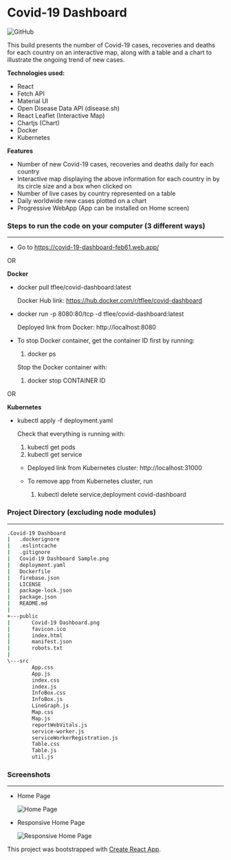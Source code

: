 # Covid-19 Dashboard
![GitHub](https://camo.githubusercontent.com/ee2de4be68db65d60cde7c99761d493c1d2b35dab5d8675a3dcbd0f776022de1/68747470733a2f2f696d672e736869656c64732e696f2f6769746875622f6c6963656e73652f6564756172646f7a6f2f77686174736170702d6d65726e3f7374796c653d666c6174)

This build presents the number of Covid-19 cases, recoveries and deaths for each country on an interactive map, along with a table and a chart to illustrate the ongoing trend of new cases.

**Technologies used:**
* React
* Fetch API
* Material UI
* Open Disease Data API (disease.sh)
* React Leaflet (Interactive Map)
* Chartjs (Chart)
* Docker
* Kubernetes

**Features**
* Number of new Covid-19 cases, recoveries and deaths daily for each country 
* Interactive map displaying the above information for each country in by its circle size and a box when clicked on
* Number of live cases by country represented on a table
* Daily worldwide new cases plotted on a chart 
* Progressive WebApp (App can be installed on Home screen) 

### Steps to run the code on your computer (3 different ways)

*** 

* Go to https://covid-19-dashboard-feb61.web.app/

OR

**Docker**

* docker pull tflee/covid-dashboard:latest

  Docker Hub link: https://hub.docker.com/r/tflee/covid-dashboard

* docker run -p 8080:80/tcp -d tflee/covid-dashboard:latest

  Deployed link from Docker: http://localhost:8080

* To stop Docker container, get the container ID first by running: 

  1)	docker ps

  Stop the Docker container with:

  1)	docker stop CONTAINER ID

OR

**Kubernetes**

* kubectl apply -f deployment.yaml

  Check that everything is running with:  
  
  1)	kubectl get pods
  2)	kubectl get service


  * Deployed link from Kubernetes cluster: http://localhost:31000

  * To remove app from Kubernetes cluster, run

    1)	kubectl delete service,deployment covid-dashboard

### Project Directory (excluding node modules)

*** 

```bash
.Covid-19 Dashboard
|   .dockerignore
|   .eslintcache
|   .gitignore
|   Covid-19 Dashboard Sample.png
|   deployment.yaml
|   Dockerfile
|   firebase.json
|   LICENSE
|   package-lock.json
|   package.json
|   README.md
|
+---public
|       Covid-19 Dashboard.png
|       favicon.ico
|       index.html
|       manifest.json
|       robots.txt
|
\---src
        App.css
        App.js
        index.css
        index.js
        InfoBox.css
        InfoBox.js
        LineGraph.js
        Map.css
        Map.js
        reportWebVitals.js
        service-worker.js
        serviceWorkerRegistration.js
        Table.css
        Table.js
        util.js

```
### Screenshots

***

* Home Page

  ![Home Page](https://i.ibb.co/wy75qvG/Home-Page.png)

* Responsive Home Page

  ![Responsive Home Page](https://i.ibb.co/2hnjsmM/Responsive-Home-Page.png)


This project was bootstrapped with [Create React App](https://github.com/facebook/create-react-app).


